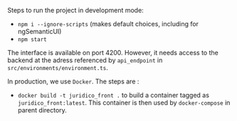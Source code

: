 Steps to run the project in development mode:
- `npm i --ignore-scripts` (makes default choices, including for ngSemanticUI)
- `npm start`

The interface is available on port 4200. However, it needs access to the backend at the adress referenced by `api_endpoint` in `src/environments/environment.ts`.

In production, we use `Docker`.
The steps are :
- `docker build -t juridico_front .` to build a container tagged as `juridico_front:latest`.
This container is then used by `docker-compose` in parent directory.